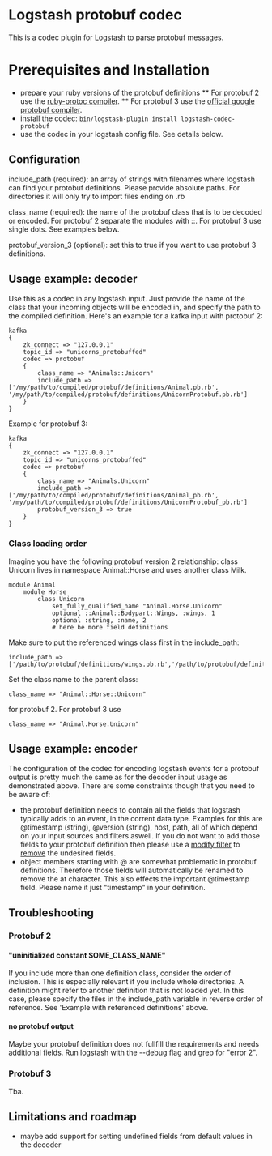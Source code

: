 # Logstash protobuf codec

This is a codec plugin for [Logstash](https://github.com/elastic/logstash) to parse protobuf messages.

# Prerequisites and Installation
 
* prepare your ruby versions of the protobuf definitions
** For protobuf 2 use the [ruby-protoc compiler](https://github.com/codekitchen/ruby-protocol-buffers).
** For protobuf 3 use the [official google protobuf compiler](https://developers.google.com/protocol-buffers/docs/reference/ruby-generated).
* install the codec: `bin/logstash-plugin install logstash-codec-protobuf`
* use the codec in your logstash config file. See details below.

## Configuration

include_path  (required): an array of strings with filenames where logstash can find your protobuf definitions. Please provide absolute paths. For directories it will only try to import files ending on .rb

class_name    (required): the name of the protobuf class that is to be decoded or encoded. For protobuf 2 separate the modules with ::. For protobuf 3 use single dots. See examples below.

protobuf_version_3 (optional): set this to true if you want to use protobuf 3 definitions. 

## Usage example: decoder

Use this as a codec in any logstash input. Just provide the name of the class that your incoming objects will be encoded in, and specify the path to the compiled definition.
Here's an example for a kafka input with protobuf 2:

	kafka 
	{
		zk_connect => "127.0.0.1"
		topic_id => "unicorns_protobuffed"
		codec => protobuf 
		{
			class_name => "Animals::Unicorn"
			include_path => ['/my/path/to/compiled/protobuf/definitions/Animal.pb.rb', '/my/path/to/compiled/protobuf/definitions/UnicornProtobuf.pb.rb']
		}
	}

Example for protobuf 3:

	kafka 
	{
		zk_connect => "127.0.0.1"
		topic_id => "unicorns_protobuffed"
		codec => protobuf 
		{
			class_name => "Animals.Unicorn"
			include_path => ['/my/path/to/compiled/protobuf/definitions/Animal_pb.rb', '/my/path/to/compiled/protobuf/definitions/UnicornProtobuf_pb.rb']
			protobuf_version_3 => true
		}
	}	 

### Class loading order

Imagine you have the following protobuf version 2 relationship: class Unicorn lives in namespace Animal::Horse and uses another class Milk. 

	module Animal
  		module Horse
    		class Unicorn
    			set_fully_qualified_name "Animal.Horse.Unicorn"
			    optional ::Animal::Bodypart::Wings, :wings, 1
			    optional :string, :name, 2
			    # here be more field definitions

Make sure to put the referenced wings class first in the include_path:

	include_path => ['/path/to/protobuf/definitions/wings.pb.rb','/path/to/protobuf/definitions/unicorn.pb.rb']

Set the class name to the parent class:
	
	class_name => "Animal::Horse::Unicorn"

for protobuf 2. For protobuf 3 use 

	class_name => "Animal.Horse.Unicorn"


## Usage example: encoder

The configuration of the codec for encoding logstash events for a protobuf output is pretty much the same as for the decoder input usage as demonstrated above. There are some constraints though that you need to be aware of:
* the protobuf definition needs to contain all the fields that logstash typically adds to an event, in the corrent data type. Examples for this are @timestamp (string), @version (string), host, path, all of which depend on your input sources and filters aswell. If you do not want to add those fields to your protobuf definition then please use a [modify filter](https://www.elastic.co/guide/en/logstash/current/plugins-filters-mutate.html) to [remove](https://www.elastic.co/guide/en/logstash/current/plugins-filters-mutate.html#plugins-filters-mutate-remove_field) the undesired fields.
* object members starting with @ are somewhat problematic in protobuf definitions. Therefore those fields will automatically be renamed to remove the at character. This also effects the important @timestamp field. Please name it just "timestamp" in your definition.


## Troubleshooting

### Protobuf 2 
#### "uninitialized constant SOME_CLASS_NAME"

If you include more than one definition class, consider the order of inclusion. This is especially relevant if you include whole directories. A definition might refer to another definition that is not loaded yet. In this case, please specify the files in the include_path variable in reverse order of reference. See 'Example with referenced definitions' above.

#### no protobuf output

Maybe your protobuf definition does not fullfill the requirements and needs additional fields. Run logstash with the --debug flag and grep for "error 2".

### Protobuf 3

Tba.

## Limitations and roadmap

* maybe add support for setting undefined fields from default values in the decoder



